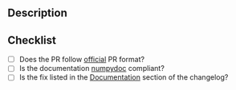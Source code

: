 ## Description
<!--
Thank you so much for your PR!  To help us review your contribution, please
consider the following points:

- The PR title should summarize the changes, for example "Add new group argument for the
  pair plot".  Avoid non-descriptive titles such as "Addresses issue #348". If your pull
  request addresses an issue, please use the pull request title to describe
  the issue and mention the issue number in the pull request description.

- The description should provide at least 1-2 sentences describing the pull request
  in detail (Why is this change required?  What problem does it solve?) and
  link to any relevant issues. If modifying a plot, render your plot to inspect for changes
  and copy image in the pull request message on Github

- Please prefix the title of incomplete contributions with [WIP] (to indicate a work in
  progress). WIPs may be useful to (1) indicate you are working on something to avoid
  duplicated work, (2) request broad review of functionality or API, or (3) seek collaborators.
-->

## Checklist
<!-- Feel free to remove check-list items aren't relevant to your change -->

- [ ] Does the PR follow [official](https://github.com/arviz-devs/arviz/blob/main/CONTRIBUTING.md#pull-request-checklist)
      PR format?
- [ ] Is the documentation [numpydoc](https://numpydoc.readthedocs.io/en/latest/format.html) compliant?
- [ ] Is the fix listed in the [Documentation](https://github.com/arviz-devs/arviz/blob/main/CHANGELOG.md#documentation)
      section of the changelog?

<!--
Also, please consider reading the contributing guidelines and code of conduct carefully before submitting the PR. They are available at
- https://github.com/arviz-devs/arviz/blob/main/CONTRIBUTING.md
- https://github.com/arviz-devs/arviz/blob/main/CODE_OF_CONDUCT.md

- If you are contributing fixes to docstrings, please pay attention to
  https://github.com/arviz-devs/arviz/blob/main/CONTRIBUTING.md#docstring-formatting.
  In particular, note the difference between using single backquotes, double backquotes, and
  asterisks in the markup.

We understand that PRs can sometimes be overwhelming, especially as the
reviews start coming in.  Please let us know if the reviews are unclear or
the recommended next step seems overly demanding, if you would like help in
addressing a reviewer's comments, or if you have been waiting too long to hear
back on your PR.
-->
